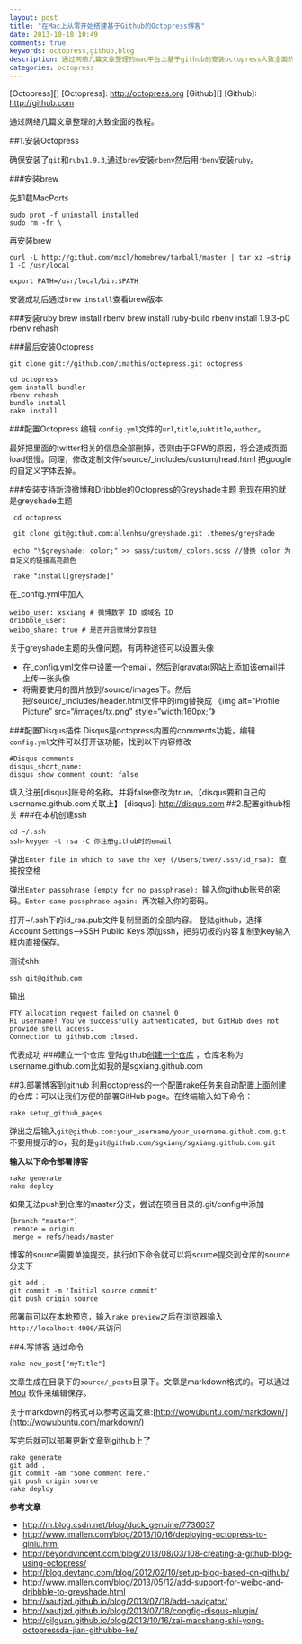 ```yaml
---
layout: post
title: "在Mac上从零开始搭建基于Github的Octopress博客"
date: 2013-10-18 10:49
comments: true
keywords: octopress,github,blog
description: 通过网络几篇文章整理的mac平台上基于github的安装octopress大致全面的教程。
categories: octopress
---
```

[Octopress][]
[Octopress]: http://octopress.org
[Github][]
[Github]: http://github.com
<br>

通过网络几篇文章整理的大致全面的教程。

##1.安装Octopress

确保安装了`git`和`ruby1.9.3`,通过`brew`安装`rbenv`然后用`rbenv`安装`ruby`。

###安装brew

先卸载MacPorts

    sudo prot -f uninstall installed
    sudo rm -fr \

再安装brew

    curl -L http://github.com/mxcl/homebrew/tarball/master | tar xz –strip 1 -C /usr/local
    
    export PATH=/usr/local/bin:$PATH

安装成功后通过`brew install`查看brew版本

<!--more-->

###安装ruby
    brew install rbenv
    brew install ruby-build
    rbenv install 1.9.3-p0
    rbenv rehash

###最后安装Octopress

    git clone git://github.com/imathis/octopress.git octopress
    
    cd octopress
    gem install bundler
    rbenv rehash
    bundle install
    rake install

###配置Octopress
编辑 `config.yml`文件的`url`,`title`,`subtitle`,`author`。

最好把里面的twitter相关的信息全部删掉，否则由于GFW的原因，将会造成页面load很慢。同理，修改定制文件/source/_includes/custom/head.html 把google的自定义字体去掉。

###安装支持新浪微博和Dribbble的Octopress的Greyshade主题
我现在用的就是greyshade主题

     cd octopress
     
     git clone git@github.com:allenhsu/greyshade.git .themes/greyshade
     
     echo "\$greyshade: color;" >> sass/custom/_colors.scss //替换 color 为自定义的链接高亮颜色
     
     rake "install[greyshade]"
在_config.yml中加入

    weibo_user: xsxiang # 微博数字 ID 或域名 ID
    dribbble_user: 
    weibo_share: true # 是否开启微博分享按钮

关于greyshade主题的头像问题，有两种途径可以设置头像

* 在_config.yml文件中设置一个email，然后到gravatar网站上添加该email并上传一张头像
* 将需要使用的图片放到/source/images下。然后把/source/_includes/header.html文件中的img替换成 《img alt=“Profile Picture” src=“/images/tx.png” style=“width:160px;”》
    
###配置Disqus插件
Disqus是octopress内置的comments功能，编辑`config.yml`文件可以打开该功能，找到以下内容修改
    
    #Disqus comments
    disqus_short_name: 
    disqus_show_comment_count: false

填入注册[disqus]账号的名称，并将false修改为true。【disqus要和自己的username.github.com关联上】
[disqus]: http://disqus.com
##2.配置github相关
###在本机创建ssh

    cd ~/.ssh
    ssh-keygen -t rsa -C 你注册github时的email
弹出`Enter file in which to save the key (/Users/twer/.ssh/id_rsa): `直接按空格

弹出`Enter passphrase (empty for no passphrase): `输入你github账号的密码。`Enter same passphrase again: `再次输入你的密码。

打开~/.ssh下的id_rsa.pub文件复制里面的全部内容。
登陆github，选择Account Settings-->SSH Public Keys 添加ssh，把剪切板的内容复制到key输入框内直接保存。

测试shh:

    ssh git@github.com
输出

    PTY allocation request failed on channel 0
    Hi username! You've successfully authenticated, but GitHub does not provide shell access.
    Connection to github.com closed.
代表成功
###建立一个仓库
登陆github[创建一个仓库](https://github.com/new) ，仓库名称为username.github.com比如我的是sgxiang.github.com

##3.部署博客到github
利用octopress的一个配置rake任务来自动配置上面创建的仓库：可以让我们方便的部署GitHub page。在终端输入如下命令：

    rake setup_github_pages
    
弹出之后输入`git@github.com:your_username/your_username.github.com.git`不要用提示的io，我的是`git@github.com/sgxiang/sgxiang.github.com.git`


**输入以下命令部署博客**

    rake generate
    rake deploy
    
如果无法push到仓库的master分支，尝试在项目目录的.git/config中添加

    [branch "master"]
     remote = origin
     merge = refs/heads/master

博客的source需要单独提交，执行如下命令就可以将source提交到仓库的source分支下

    git add .
    git commit -m 'Initial source commit'
    git push origin source

部署前可以在本地预览，输入`rake preview`之后在浏览器输入`http://localhost:4000/`来访问
    
    
##4.写博客
通过命令
    
    rake new_post["myTitle"]
文章生成在目录下的`source/_posts`目录下。文章是markdown格式的。可以通过 [Mou](http://mouapp.com) 软件来编辑保存。

关于markdown的格式可以参考这篇文章:[http://wowubuntu.com/markdown/](http://wowubuntu.com/markdown/)

写完后就可以部署更新文章到github上了

    rake generate
    git add .
    git commit -am "Some comment here." 
    git push origin source
    rake deploy
    


**参考文章**

* <http://m.blog.csdn.net/blog/duck_genuine/7736037>
* <http://www.imallen.com/blog/2013/10/16/deploying-octopress-to-qiniu.html>
* <http://beyondvincent.com/blog/2013/08/03/108-creating-a-github-blog-using-octopress/>
* <http://blog.devtang.com/blog/2012/02/10/setup-blog-based-on-github/>
* <http://www.imallen.com/blog/2013/05/12/add-support-for-weibo-and-dribbble-to-greyshade.html>
* <http://xautjzd.github.io/blog/2013/07/18/add-navigator/>
* <http://xautjzd.github.io/blog/2013/07/18/congfig-disqus-plugin/>
* <http://gilguan.github.io/blog/2013/10/16/zai-macshang-shi-yong-octopressda-jian-githubbo-ke/>